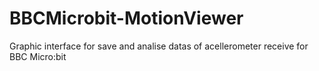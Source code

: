 # BBCMicrobit-MotionViewer
Graphic interface for save and analise datas of acellerometer receive for BBC Micro:bit
